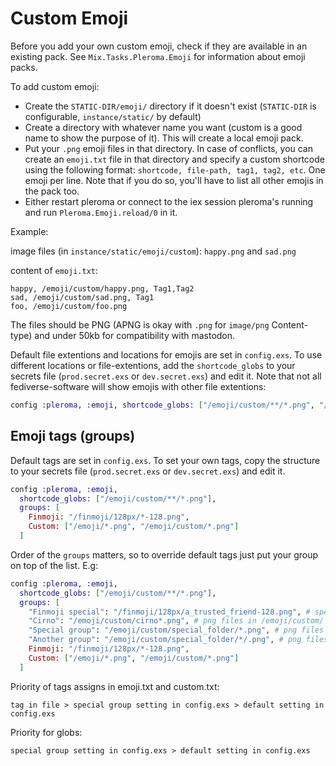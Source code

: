 # Custom Emoji

Before you add your own custom emoji, check if they are available in an existing pack.
See `Mix.Tasks.Pleroma.Emoji` for information about emoji packs.

To add custom emoji:

* Create the `STATIC-DIR/emoji/` directory if it doesn't exist
  (`STATIC-DIR` is configurable, `instance/static/` by default)
* Create a directory with whatever name you want (custom is a good name to show the purpose of it).
  This will create a local emoji pack.
* Put your `.png` emoji files in that directory. In case of conflicts, you can create an `emoji.txt`
  file in that directory and specify a custom shortcode using the following format:
  `shortcode, file-path, tag1, tag2, etc`. One emoji per line. Note that if you do so,
  you'll have to list all other emojis in the pack too.
* Either restart pleroma or connect to the iex session pleroma's running and
  run `Pleroma.Emoji.reload/0` in it.

Example:

image files (in `instance/static/emoji/custom`): `happy.png` and `sad.png`

content of `emoji.txt`:
```
happy, /emoji/custom/happy.png, Tag1,Tag2
sad, /emoji/custom/sad.png, Tag1
foo, /emoji/custom/foo.png
```

The files should be PNG (APNG is okay with `.png` for `image/png` Content-type) and under 50kb for compatibility with mastodon.

Default file extentions and locations for emojis are set in `config.exs`. To use different locations or file-extentions, add the `shortcode_globs` to your secrets file (`prod.secret.exs` or `dev.secret.exs`) and edit it. Note that not all fediverse-software will show emojis with other file extentions:
```elixir
config :pleroma, :emoji, shortcode_globs: ["/emoji/custom/**/*.png", "/emoji/custom/**/*.gif"]
```

## Emoji tags (groups)

Default tags are set in `config.exs`. To set your own tags, copy the structure to your secrets file (`prod.secret.exs` or `dev.secret.exs`) and edit it.
```elixir
config :pleroma, :emoji,
  shortcode_globs: ["/emoji/custom/**/*.png"],
  groups: [
    Finmoji: "/finmoji/128px/*-128.png",
    Custom: ["/emoji/*.png", "/emoji/custom/*.png"]
  ]
```

Order of the `groups` matters, so to override default tags just put your group on top of the list. E.g:
```elixir
config :pleroma, :emoji,
  shortcode_globs: ["/emoji/custom/**/*.png"],
  groups: [
    "Finmoji special": "/finmoji/128px/a_trusted_friend-128.png", # special file
    "Cirno": "/emoji/custom/cirno*.png", # png files in /emoji/custom/ which start with `cirno`
    "Special group": "/emoji/custom/special_folder/*.png", # png files in /emoji/custom/special_folder/
    "Another group": "/emoji/custom/special_folder/*/.png", # png files in /emoji/custom/special_folder/ subfolders
    Finmoji: "/finmoji/128px/*-128.png",
    Custom: ["/emoji/*.png", "/emoji/custom/*.png"]
  ]
```

Priority of tags assigns in emoji.txt and custom.txt:

`tag in file > special group setting in config.exs > default setting in config.exs`

Priority for globs:

`special group setting in config.exs > default setting in config.exs`
